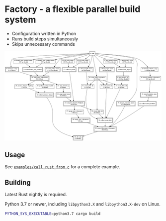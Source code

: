 # Factory - a flexible parallel build system

* Configuration written in Python
* Runs build steps simultaneously
* Skips unnecessary commands

![example image](images/rust_os.png)

## Usage

See [`examples/call_rust_from_c`](examples/call_rust_from_c) for a complete example.

## Building

Latest Rust nightly is required.

Python 3.7 or newer, including `libpython3.X` and `libpython3.X-dev` on Linux.

```bash
PYTHON_SYS_EXECUTABLE=python3.7 cargo build
```
